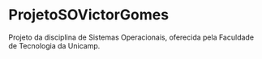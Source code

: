 # ProjetoSOVictorGomes

Projeto da disciplina de Sistemas Operacionais, oferecida pela Faculdade de Tecnologia da Unicamp.
